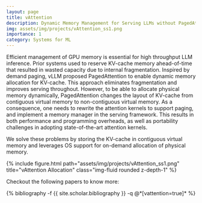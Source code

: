 ```yaml
---
layout: page
title: vAttention
description: Dynamic Memory Management for Serving LLMs without PagedAttention
img: assets/img/projects/vAttention_ss1.png
importance: 1
category: Systems for ML
---
```


Efficient management of GPU memory is essential for high throughput LLM inference. Prior systems used to reserve KV-cache memory ahead-of-time that resulted in wasted capacity due to internal fragmentation. Inspired by demand paging, vLLM proposed PagedAttention to enable dynamic memory allocation for KV-cache. This approach eliminates fragmentation and improves serving throughout. However, to be able to allocate physical memory dynamically, PagedAttention changes the layout of KV-cache from contiguous virtual memory to non-contiguous virtual memory. As a consequence, one needs to rewrite the attention kernels to support paging, and implement a memory manager in the serving framework. This results in both performance and programming overheads, as well as portability challenges in adopting state-of-the-art attention kernels. 

We solve these problems by storing the KV-cache in contiguous virtual memory and leverages OS support for on-demand allocation of physical memory.
<!-- We address this problem both in supervised settings, as well as unsupervised setting for pretraining large models on large datasets. -->

<div class="row">
    <div class="col-sm mt-3 mt-md-0">
        {% include figure.html path="assets/img/projects/vAttention_ss1.png" title="vAttention Allocation" class="img-fluid rounded z-depth-1" %}
    </div>
</div>

Checkout the following papers to know more:

<div class="publications">
{% bibliography -f {{ site.scholar.bibliography }} -q @*[vattention=true]* %}
</div>




